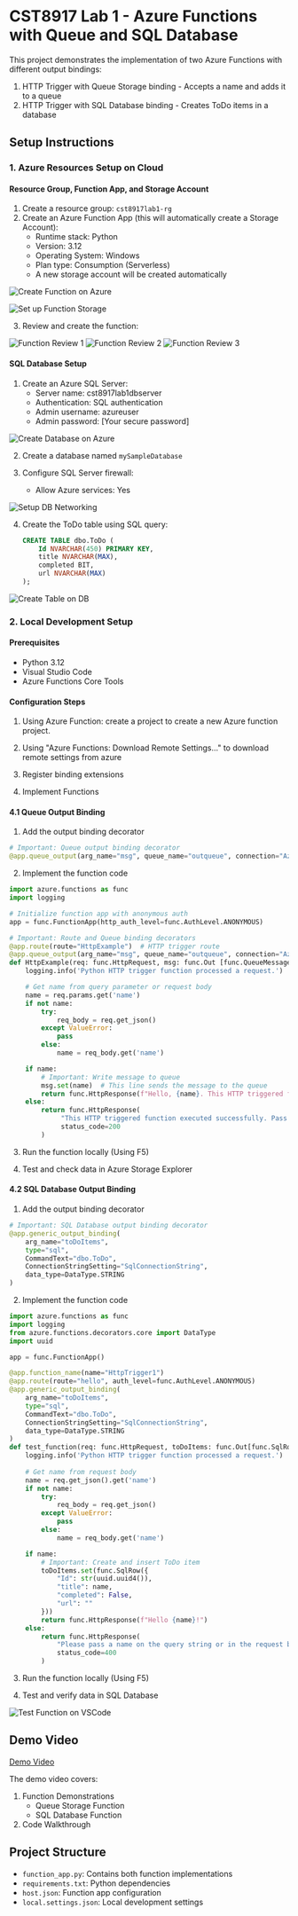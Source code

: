 # CST8917 Lab 1 - Azure Functions with Queue and SQL Database

This project demonstrates the implementation of two Azure Functions with different output bindings:
1. HTTP Trigger with Queue Storage binding - Accepts a name and adds it to a queue
2. HTTP Trigger with SQL Database binding - Creates ToDo items in a database

## Setup Instructions

### 1. Azure Resources Setup on Cloud

#### Resource Group, Function App, and Storage Account
1. Create a resource group: `cst8917lab1-rg`
2. Create an Azure Function App (this will automatically create a Storage Account):
   - Runtime stack: Python
   - Version: 3.12
   - Operating System: Windows
   - Plan type: Consumption (Serverless)
   - A new storage account will be created automatically

![Create Function on Azure](images/01-create%20functuon%20on%20auzre.png)

![Set up Function Storage](images/02-set%20up%20function%20storage.png)

3. Review and create the function:

![Function Review 1](images/03-Create%20Function%20Review%201.png)
![Function Review 2](images/03-Create%20Function%20Review%202.png)
![Function Review 3](images/03-Create%20Function%20Review%203.png)

#### SQL Database Setup
1. Create an Azure SQL Server:
   - Server name: cst8917lab1dbserver
   - Authentication: SQL authentication
   - Admin username: azureuser
   - Admin password: [Your secure password]

![Create Database on Azure](images/04-create%20database%20on%20azure.png)

2. Create a database named `mySampleDatabase`

3. Configure SQL Server firewall:
   - Allow Azure services: Yes

![Setup DB Networking](images/05-setup%20db%20networking.png)

4. Create the ToDo table using SQL query:
   ```sql
   CREATE TABLE dbo.ToDo (
       Id NVARCHAR(450) PRIMARY KEY,
       title NVARCHAR(MAX),
       completed BIT,
       url NVARCHAR(MAX)
   );
   ```

![Create Table on DB](images/06-create%20table%20on%20db.png)

### 2. Local Development Setup

#### Prerequisites
- Python 3.12
- Visual Studio Code
- Azure Functions Core Tools

#### Configuration Steps

1. Using Azure Function: create a project to create a new Azure function project. 

2. Using "Azure Functions: Download Remote Settings..." to download remote settings from azure

3. Register binding extensions

4. Implement Functions

#### 4.1 Queue Output Binding

1. Add the output binding decorator
```python
# Important: Queue output binding decorator
@app.queue_output(arg_name="msg", queue_name="outqueue", connection="AzureWebJobsStorage")
```

2. Implement the function code
```python 
import azure.functions as func
import logging

# Initialize function app with anonymous auth
app = func.FunctionApp(http_auth_level=func.AuthLevel.ANONYMOUS)

# Important: Route and Queue binding decorators
@app.route(route="HttpExample")  # HTTP trigger route
@app.queue_output(arg_name="msg", queue_name="outqueue", connection="AzureWebJobsStorage")  # Queue output binding
def HttpExample(req: func.HttpRequest, msg: func.Out [func.QueueMessage]) -> func.HttpResponse:
    logging.info('Python HTTP trigger function processed a request.')

    # Get name from query parameter or request body
    name = req.params.get('name')
    if not name:
        try:
            req_body = req.get_json()
        except ValueError:
            pass
        else:
            name = req_body.get('name')

    if name:
        # Important: Write message to queue
        msg.set(name)  # This line sends the message to the queue
        return func.HttpResponse(f"Hello, {name}. This HTTP triggered function executed successfully.")
    else:
        return func.HttpResponse(
             "This HTTP triggered function executed successfully. Pass a name in the query string or in the request body for a personalized response.",
             status_code=200
        )
```

3. Run the function locally (Using F5)

4. Test and check data in Azure Storage Explorer

#### 4.2 SQL Database Output Binding

1. Add the output binding decorator
```python
# Important: SQL Database output binding decorator
@app.generic_output_binding(
    arg_name="toDoItems",
    type="sql",
    CommandText="dbo.ToDo",
    ConnectionStringSetting="SqlConnectionString",
    data_type=DataType.STRING
)
```

2. Implement the function code
```python 
import azure.functions as func
import logging
from azure.functions.decorators.core import DataType
import uuid

app = func.FunctionApp()

@app.function_name(name="HttpTrigger1")
@app.route(route="hello", auth_level=func.AuthLevel.ANONYMOUS)
@app.generic_output_binding(
    arg_name="toDoItems",
    type="sql",
    CommandText="dbo.ToDo",
    ConnectionStringSetting="SqlConnectionString",
    data_type=DataType.STRING
)
def test_function(req: func.HttpRequest, toDoItems: func.Out[func.SqlRow]) -> func.HttpResponse:
    logging.info('Python HTTP trigger function processed a request.')
    
    # Get name from request body
    name = req.get_json().get('name')
    if not name:
        try:
            req_body = req.get_json()
        except ValueError:
            pass
        else:
            name = req_body.get('name')

    if name:
        # Important: Create and insert ToDo item
        toDoItems.set(func.SqlRow({
            "Id": str(uuid.uuid4()),
            "title": name,
            "completed": False,
            "url": ""
        }))
        return func.HttpResponse(f"Hello {name}!")
    else:
        return func.HttpResponse(
            "Please pass a name on the query string or in the request body",
            status_code=400
        )
```

3. Run the function locally (Using F5)

4. Test and verify data in SQL Database

![Test Function on VSCode](images/07-test%20function%20on%20vscode.png)

## Demo Video

[Demo Video](https://youtu.be/Xts_jhCJbmY)

The demo video covers:
1. Function Demonstrations
   - Queue Storage Function
   - SQL Database Function
2. Code Walkthrough

## Project Structure
- `function_app.py`: Contains both function implementations
- `requirements.txt`: Python dependencies
- `host.json`: Function app configuration
- `local.settings.json`: Local development settings






